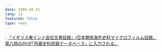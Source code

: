 ```yaml
---
date: 1999-10-15
lang: ja
featured: false
type: news
---
```

: <a href="/personal/noriyuki/india.htm">『イギリス東インド会社文書目録』(日本関係海外史料マイクロフィルム目録、第六冊の内)が｢所蔵史料目録データベース」に入力される。</a>
